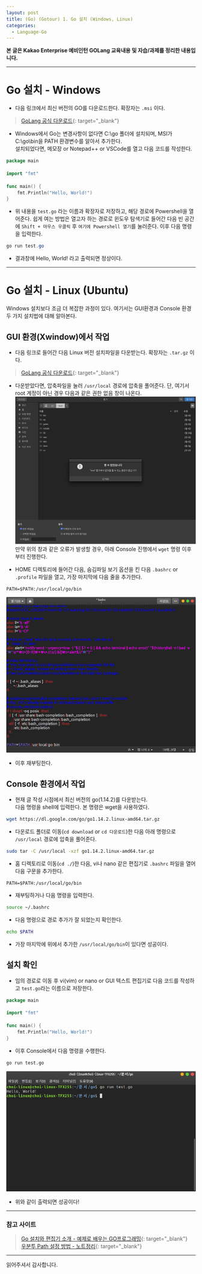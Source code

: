 ```yaml
---
layout: post
title: (Go) (Gotour) 1. Go 설치 (Windows, Linux)
categories:
  - Language-Go
---
```


**본 글은 Kakao Enterprise 예비인턴 GOLang 교육내용 및 자습/과제를 정리한 내용입니다.**

---

# Go 설치 - Windows

- 다음 링크에서 최신 버전의 GO를 다운로드한다. 확장자는 `.msi` 이다.

> [GoLang 공식 다운로드](https://golang.org/dl/){: target="\_blank"}

- Windows에서 Go는 변경사항이 없다면 C:\go 폴더에 설치되며, MSI가 C:\go\bin을 PATH 환경변수를 알아서 추가한다.  
  설치되었다면, 메모장 or Notepad++ or VSCode를 열고 다음 코드를 작성한다.

```go
package main

import "fmt"

func main() {
    fmt.Println("Hello, World!")
}

```

- 위 내용을 `test.go` 라는 이름과 확장자로 저장하고, 해당 경로에 Powershell을 열어준다. 쉽게 여는 방법은 열고자 하는 경로로 윈도우 탐색기로 들어간 다음 빈 공간에 `Shift + 마우스 우클릭` 후 `여기에 Powershell 열기`를 눌러준다. 이후 다음 명령을 입력한다.

```powershell
go run test.go
```

- 결과창에 Hello, World! 라고 출력되면 정상이다.

---

# Go 설치 - Linux (Ubuntu)

Windows 설치보다 조금 더 복잡한 과정이 있다. 여기서는 GUI환경과 Console 환경 두 가지 설치법에 대해 알아본다.

## GUI 환경(Xwindow)에서 작업

- 다음 링크로 들어간 다음 Linux 버전 설치파일을 다운받는다. 확장자는 `.tar.gz` 이다.

> [GoLang 공식 다운로드](https://golang.org/dl/){: target="\_blank"}

- 다운받았다면, 압축파일을 눌러 `/usr/local` 경로에 압축을 풀어준다. 단, 여기서 root 계정이 아닌 경우 다음과 같은 권한 없음 창이 나온다.  
   ![gui_permission_denied](/assets/images/Go/1_install/gui_1.png)  
   만약 위의 창과 같은 오류가 발생할 경우, 아래 Console 진행에서 `wget` 명령 이후부터 진행한다.

- HOME 디렉토리에 들어간 다음, 숨김파일 보기 옵션을 킨 다음 `.bashrc` or `.profile` 파일을 열고, 가장 마지막에 다음 줄을 추가한다.

```
PATH=$PATH:/usr/local/go/bin
```

![gui_PATH](/assets/images/Go/1_install/gui_2.png)

- 이후 재부팅한다.

## Console 환경에서 작업

- 현재 글 작성 시점에서 최신 버전의 go(1.14.2)를 다운받는다.  
  다음 명령을 shell에 입력한다. 본 명령은 wget을 사용하였다.

```bash
wget https://dl.google.com/go/go1.14.2.linux-amd64.tar.gz
```

- 다운로드 폴더로 이동(`cd download` or `cd 다운로드`)한 다음 아래 명령으로 `/usr/local` 경로에 압축을 풀어준다.

```bash
sudo tar -C /usr/local -xzf go1.14.2.linux-amd64.tar.gz
```

- 홈 디렉토리로 이동(`cd ./`)한 다음, vi나 nano 같은 편집기로 `.bashrc` 파일을 열어 다음 구문을 추가한다.

```
PATH=$PATH:/usr/local/go/bin
```

- 재부팅하거나 다음 명령을 입력한다.

```bash
source ~/.bashrc
```

- 다음 명령으로 경로 추가가 잘 되었는지 확인한다.

```bash
echo $PATH
```

- 가장 마지막에 위에서 추가한 `/usr/local/go/bin`이 있다면 성공이다.

## 설치 확인

- 임의 경로로 이동 후 vi(vim) or nano or GUI 텍스트 편집기로 다음 코드를 작성하고 `test.go`라는 이름으로 저장한다.

```go
package main

import "fmt"

func main() {
    fmt.Println("Hello, World!")
}

```

- 이후 Console에서 다음 명령을 수행한다.

```bash
go run test.go
```

![console_hello_world](/assets/images/Go/1_install/console_1.png)

- 위와 같이 출력되면 성공이다!

---

### 참고 사이트

> [Go 설치와 편집기 소개 - 예제로 배우는 GO프로그래밍](http://golang.site/go/article/2-Go-%EC%84%A4%EC%B9%98%EC%99%80-Go-%ED%8E%B8%EC%A7%91%EA%B8%B0-%EC%86%8C%EA%B0%9C){: target="\_blank"}  
> [우분투 Path 설정 방법 - 노트정리](https://woongheelee.com/entry/%EC%9A%B0%EB%B6%84%ED%88%AC%EC%97%90%EC%84%9C-path-%EC%84%A4%EC%A0%95%ED%95%98%EB%8A%94-%EB%B0%A9%EB%B2%95%EC%95%84%EB%A7%88-%EB%A6%AC%EB%88%85%EC%8A%A4-%EC%9D%BC%EB%B0%98%EC%A0%81%EC%9D%B8-%EB%B0%A9%EB%B2%95){: target="\_blank"}

---

읽어주셔서 감사합니다.
